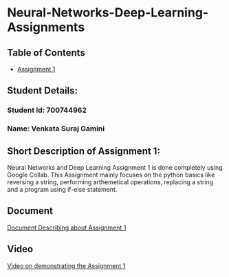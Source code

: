 # Neural-Networks-Deep-Learning-Assignments
## Table of Contents
- [Assignment 1](https://github.com/SurajGamini18/Machine-Learning-Assignments/tree/main/Assignment-1%20src)

## Student Details:
### Student Id: 700744962
### Name: Venkata Suraj Gamini


## Short Description of Assignment 1: 
Neural Networks and Deep Learning Assignment 1 is done completely using Google Collab. This Assignment mainly focuses on the python basics like reversing a string, performing arthemetical operations, replacing a string and a program using if-else statement.
## Document
[Document Describing about Assignment 1](https://drive.google.com/drive/folders/1wNkrMmJ3QdIeaeQJhTNBkSl5BCih4K_N)

## Video
[Video on demonstrating the Assignment 1](https://drive.google.com/drive/folders/1wNkrMmJ3QdIeaeQJhTNBkSl5BCih4K_N) 
